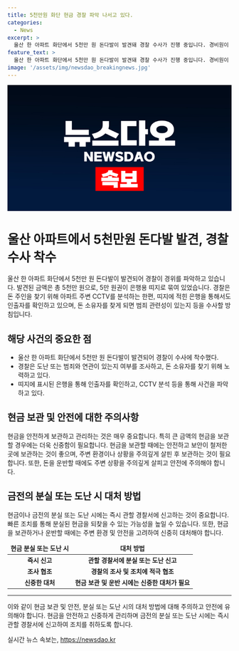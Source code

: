 ```yaml
---
title: 5천만원 화단 현금 경찰 파악 나서고 있다.
categories:
  - News
excerpt: >
  울산 한 아파트 화단에서 5천만 원 돈다발이 발견돼 경찰 수사가 진행 중입니다. 경비원이 발견한 돈다발은 5만 원권이 묶여 있었고, 경찰은 CCTV 분석과 은행을 통한 확인을 통해 소유자를 찾을 계획입니다. 돈 주인을 찾은 뒤 범죄 여부 등을 조사할 예정이며, 이에 따른 경위 파악이 이어질 예정입니다. #울산_돈다발 #5천만원 #경찰수사
feature_text: >
  울산 한 아파트 화단에서 5천만 원 돈다발이 발견돼 경찰 수사가 진행 중입니다. 경비원이 발견한 돈다발은 5만 원권이 묶여 있었고, 경찰은 CCTV 분석과 은행을 통한 확인을 통해 소유자를 찾을 계획입니다. 돈 주인을 찾은 뒤 범죄 여부 등을 조사할 예정이며, 이에 따른 경위 파악이 이어질 예정입니다. #울산_돈다발 #5천만원 #경찰수사
image: '/assets/img/newsdao_breakingnews.jpg'
---
```


<p><img src="/assets/img/newsdao_breakingnews.jpg" alt="ontimetimes 속보" /></p>

<h1>울산 아파트에서 5천만원 돈다발 발견, 경찰 수사 착수</h1>

<p data-ke-size="size16">울산 한 아파트 화단에서 5천만 원 돈다발이 발견되어 경찰이 경위를 파악하고 있습니다. 발견된 금액은 총 5천만 원으로, 5만 원권이 은행용 띠지로 묶여 있었습니다. 경찰은 돈 주인을 찾기 위해 아파트 주변 CCTV를 분석하는 한편, 띠지에 적힌 은행을 통해서도 인출자를 확인하고 있으며, 돈 소유자를 찾게 되면 범죄 관련성이 있는지 등을 수사할 방침입니다.</p>

<h2 data-ke-size="size26">해당 사건의 중요한 점</h2>

<ul>
<li>울산 한 아파트 화단에서 5천만 원 돈다발이 발견되어 경찰이 수사에 착수했다.</li>
<li>경찰은 도난 또는 범죄와 연관이 있는지 여부를 조사하고, 돈 소유자를 찾기 위해 노력하고 있다.</li>
<li>띠지에 표시된 은행을 통해 인출자를 확인하고, CCTV 분석 등을 통해 사건을 파악하고 있다.</li>
</ul>

<h2 data-ke-size="size26">현금 보관 및 안전에 대한 주의사항</h2>

<p data-ke-size="size16">현금을 안전하게 보관하고 관리하는 것은 매우 중요합니다. 특히 큰 금액의 현금을 보관할 경우에는 더욱 신중함이 필요합니다. 현금을 보관할 때에는 안전하고 보안이 철저한 곳에 보관하는 것이 좋으며, 주변 환경이나 상황을 주의깊게 살핀 후 보관하는 것이 필요합니다. 또한, 돈을 운반할 때에도 주변 상황을 주의깊게 살피고 안전에 주의해야 합니다.</p>

<h2 data-ke-size="size26">금전의 분실 또는 도난 시 대처 방법</h2>

<p data-ke-size="size16">현금이나 금전의 분실 또는 도난 시에는 즉시 관할 경찰서에 신고하는 것이 중요합니다. 빠른 조치를 통해 분실된 현금을 되찾을 수 있는 가능성을 높일 수 있습니다. 또한, 현금을 보관하거나 운반할 때에는 주변 환경 및 안전을 고려하여 신중히 대처해야 합니다.</p>

<table>
<thead>
<tr>
<td style="text-align: center; height: 17px;"><b>현금 분실 또는 도난 시</b></td>
<td style="text-align: center; height: 17px;"><b>대처 방법</b></td>
</tr>
</thead>
<tbody>
<tr>
<td style="text-align: center; height: 17px;"><b>즉시 신고</b></td>
<td style="text-align: center; height: 17px;"><b>관할 경찰서에 분실 또는 도난 신고</b></td>
</tr>
<tr>
<td style="text-align: center; height: 17px;"><b>조사 협조</b></td>
<td style="text-align: center; height: 17px;"><b>경찰의 조사 및 조치에 적극 협조</b></td>
</tr>
<tr>
<td style="text-align: center; height: 17px;"><b>신중한 대처</b></td>
<td style="text-align: center; height: 17px;"><b>현금 보관 및 운반 시에는 신중한 대처가 필요</b></td>
</tr>
</tbody>
</table>

<hr>

<p data-ke-size="size16">이와 같이 현금 보관 및 안전, 분실 또는 도난 시의 대처 방법에 대해 주의하고 안전에 유의해야 합니다. 현금을 안전하고 신중하게 관리하며 금전의 분실 또는 도난 시에는 즉시 관할 경찰서에 신고하여 조치를 취하도록 합니다.</p>
실시간 뉴스 속보는, <a href="https://newsdao.kr" rel="dofollow">https://newsdao.kr</a>


